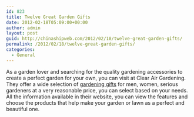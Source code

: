 ```yaml
---
id: 823
title: Twelve Great Garden Gifts
date: 2012-02-18T05:09:00+00:00
author: admin
layout: post
guid: http://chinashipweb.com/2012/02/18/twelve-great-garden-gifts/
permalink: /2012/02/18/twelve-great-garden-gifts/
categories:
  - General
---
```

As a garden lover and searching for the quality gardening accessories to create a perfect garden for your own, you can visit at Clear Air Gardening. They offer a wide selection of [gardening gifts](http://www.cleanairgardening.com/gardengift.html) for men, women, serious gardeners at a very reasonable price, you can select based on your needs. All the information available in their website, you can view the features and choose the products that help make your garden or lawn as a perfect and beautiful one.